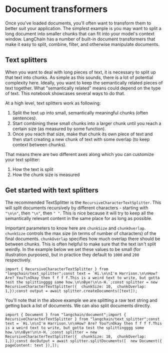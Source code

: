 Document transformers
=====================

Once you've loaded documents, you'll often want to transform them to better suit your application. The simplest example is you may want to split a long document into smaller chunks that can fit into your model's context window. LangChain has a number of built-in document transformers that make it easy to split, combine, filter, and otherwise manipulate documents.

Text splitters[​](#text-splitters "Direct link to Text splitters")
------------------------------------------------------------------

When you want to deal with long pieces of text, it is necessary to split up that text into chunks. As simple as this sounds, there is a lot of potential complexity here. Ideally, you want to keep the semantically related pieces of text together. What "semantically related" means could depend on the type of text. This notebook showcases several ways to do that.

At a high level, text splitters work as following:

1.  Split the text up into small, semantically meaningful chunks (often sentences).
2.  Start combining these small chunks into a larger chunk until you reach a certain size (as measured by some function).
3.  Once you reach that size, make that chunk its own piece of text and then start creating a new chunk of text with some overlap (to keep context between chunks).

That means there are two different axes along which you can customize your text splitter:

1.  How the text is split
2.  How the chunk size is measured

Get started with text splitters[​](#get-started-with-text-splitters "Direct link to Get started with text splitters")
---------------------------------------------------------------------------------------------------------------------

The recommended TextSplitter is the `RecursiveCharacterTextSplitter`. This will split documents recursively by different characters - starting with `"\n\n"`, then `"\n"`, then `" "`. This is nice because it will try to keep all the semantically relevant content in the same place for as long as possible.

Important parameters to know here are `chunkSize` and `chunkOverlap`. `chunkSize` controls the max size (in terms of number of characters) of the final documents. `chunkOverlap` specifies how much overlap there should be between chunks. This is often helpful to make sure that the text isn't split weirdly. In the example below we set these values to be small (for illustration purposes), but in practice they default to `1000` and `200` respectively.

    import { RecursiveCharacterTextSplitter } from "langchain/text_splitter";const text = `Hi.\n\nI'm Harrison.\n\nHow? Are? You?\nOkay then f f f f.This is a weird text to write, but gotta test the splittingggg some how.\n\nBye!\n\n-H.`;const splitter = new RecursiveCharacterTextSplitter({  chunkSize: 10,  chunkOverlap: 1,});const output = await splitter.createDocuments([text]);

You'll note that in the above example we are splitting a raw text string and getting back a list of documents. We can also split documents directly.

    import { Document } from "langchain/document";import { RecursiveCharacterTextSplitter } from "langchain/text_splitter";const text = `Hi.\n\nI'm Harrison.\n\nHow? Are? You?\nOkay then f f f f.This is a weird text to write, but gotta test the splittingggg some how.\n\nBye!\n\n-H.`;const splitter = new RecursiveCharacterTextSplitter({  chunkSize: 10,  chunkOverlap: 1,});const docOutput = await splitter.splitDocuments([  new Document({ pageContent: text }),]);
